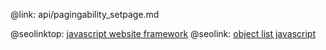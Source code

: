 @link: api/pagingability_setpage.md

@seolinktop: [javascript website framework](https://webix.com)
@seolink: [object list javascript](https://webix.com/widget/list/)